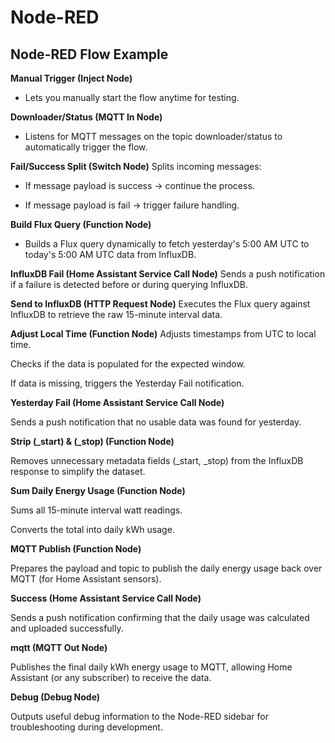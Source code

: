 # Node-RED

## Node-RED Flow Example

**Manual Trigger (Inject Node)**
 * Lets you manually start the flow anytime for testing.

**Downloader/Status (MQTT In Node)**
 * Listens for MQTT messages on the topic downloader/status to automatically trigger the flow.

**Fail/Success Split (Switch Node)**
Splits incoming messages:

  * If message payload is success → continue the process.

  * If message payload is fail → trigger failure handling.

**Build Flux Query (Function Node)**
  * Builds a Flux query dynamically to fetch yesterday's 5:00 AM UTC to today's 5:00 AM UTC data from InfluxDB.

**InfluxDB Fail (Home Assistant Service Call Node)**
Sends a push notification if a failure is detected before or during querying InfluxDB.

**Send to InfluxDB (HTTP Request Node)**
Executes the Flux query against InfluxDB to retrieve the raw 15-minute interval data.

**Adjust Local Time (Function Node)**
Adjusts timestamps from UTC to local time.

Checks if the data is populated for the expected window.

If data is missing, triggers the Yesterday Fail notification.

**Yesterday Fail (Home Assistant Service Call Node)**

Sends a push notification that no usable data was found for yesterday.

**Strip (_start) & (_stop) (Function Node)**

Removes unnecessary metadata fields (_start, _stop) from the InfluxDB response to simplify the dataset.

**Sum Daily Energy Usage (Function Node)**

Sums all 15-minute interval watt readings.

Converts the total into daily kWh usage.

**MQTT Publish (Function Node)**

Prepares the payload and topic to publish the daily energy usage back over MQTT (for Home Assistant sensors).

**Success (Home Assistant Service Call Node)**

Sends a push notification confirming that the daily usage was calculated and uploaded successfully.

**mqtt (MQTT Out Node)**

Publishes the final daily kWh energy usage to MQTT, allowing Home Assistant (or any subscriber) to receive the data.

**Debug (Debug Node)**

Outputs useful debug information to the Node-RED sidebar for troubleshooting during development.

